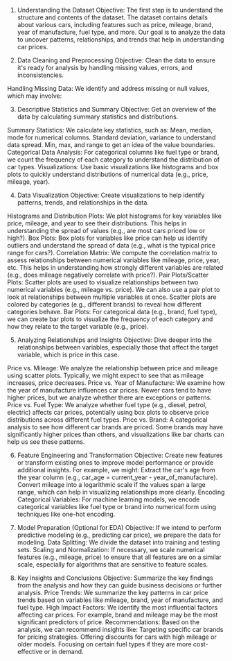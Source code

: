 1. Understanding the Dataset
Objective: The first step is to understand the structure and contents of the dataset. 
The dataset contains details about various cars, including features such as price, mileage, brand, year of manufacture, fuel type, and more.
Our goal is to analyze the data to uncover patterns, relationships, and trends that help in understanding car prices.

2. Data Cleaning and Preprocessing
Objective: Clean the data to ensure it's ready for analysis by handling missing values, errors, and inconsistencies.

Handling Missing Data: We identify and address missing or null values, which may involve:

3. Descriptive Statistics and Summary
Objective: Get an overview of the data by calculating summary statistics and distributions.

Summary Statistics: We calculate key statistics, such as:
Mean, median, mode for numerical columns.
Standard deviation, variance to understand data spread.
Min, max, and range to get an idea of the value boundaries.
Categorical Data Analysis: For categorical columns like fuel type or brand, we count the frequency of each category to understand the distribution of car types.
Visualizations: Use basic visualizations like histograms and box plots to quickly understand distributions of numerical data (e.g., price, mileage, year).

4. Data Visualization
Objective: Create visualizations to help identify patterns, trends, and relationships in the data.

Histograms and Distribution Plots: We plot histograms for key variables like price, mileage, and year to see their distributions. This helps in understanding the spread of values (e.g., are most cars priced low or high?).
Box Plots: Box plots for variables like price can help us identify outliers and understand the spread of data (e.g., what is the typical price range for cars?).
Correlation Matrix: We compute the correlation matrix to assess relationships between numerical variables like mileage, price, year, etc. This helps in understanding how strongly different variables are related (e.g., does mileage negatively correlate with price?).
Pair Plots/Scatter Plots: Scatter plots are used to visualize relationships between two numerical variables (e.g., mileage vs. price). We can also use a pair plot to look at relationships between multiple variables at once. Scatter plots are colored by categories (e.g., different brands) to reveal how different categories behave.
Bar Plots: For categorical data (e.g., brand, fuel type), we can create bar plots to visualize the frequency of each category and how they relate to the target variable (e.g., price).

5. Analyzing Relationships and Insights
Objective: Dive deeper into the relationships between variables, especially those that affect the target variable, which is price in this case.

Price vs. Mileage: We analyze the relationship between price and mileage using scatter plots. Typically, we might expect to see that as mileage increases, price decreases.
Price vs. Year of Manufacture: We examine how the year of manufacture influences car prices. Newer cars tend to have higher prices, but we analyze whether there are exceptions or patterns.
Price vs. Fuel Type: We analyze whether fuel type (e.g., diesel, petrol, electric) affects car prices, potentially using box plots to observe price distributions across different fuel types.
Price vs. Brand: A categorical analysis to see how different car brands are priced. Some brands may have significantly higher prices than others, and visualizations like bar charts can help us see these patterns.

6. Feature Engineering and Transformation
Objective: Create new features or transform existing ones to improve model performance or provide additional insights.
For example, we might:
Extract the car's age from the year column (e.g., car_age = current_year - year_of_manufacture).
Convert mileage into a logarithmic scale if the values span a large range, which can help in visualizing relationships more clearly.
Encoding Categorical Variables: For machine learning models, we encode categorical variables like fuel type or brand into numerical form using techniques like one-hot encoding.

7. Model Preparation (Optional for EDA)
Objective: If we intend to perform predictive modeling (e.g., predicting car price), we prepare the data for modeling.
Data Splitting: We divide the dataset into training and testing sets.
Scaling and Normalization: If necessary, we scale numerical features (e.g., mileage, price) to ensure that all features are on a similar scale, especially for algorithms that are sensitive to feature scales.

8. Key Insights and Conclusions
Objective: Summarize the key findings from the analysis and how they can guide business decisions or further analysis.
Price Trends: We summarize the key patterns in car price trends based on variables like mileage, brand, year of manufacture, and fuel type.
High Impact Factors: We identify the most influential factors affecting car prices. For example, brand and mileage may be the most significant predictors of price.
Recommendations: Based on the analysis, we can recommend insights like:
Targeting specific car brands for pricing strategies.
Offering discounts for cars with high mileage or older models.
Focusing on certain fuel types if they are more cost-effective or in demand.
